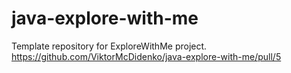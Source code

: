# java-explore-with-me
Template repository for ExploreWithMe project.
https://github.com/ViktorMcDidenko/java-explore-with-me/pull/5
